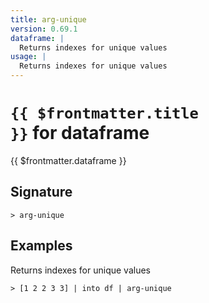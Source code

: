 ```yaml
---
title: arg-unique
version: 0.69.1
dataframe: |
  Returns indexes for unique values
usage: |
  Returns indexes for unique values
---
```


# <code>{{ $frontmatter.title }}</code> for dataframe

<div class='command-title'>{{ $frontmatter.dataframe }}</div>

## Signature

```> arg-unique ```

## Examples

Returns indexes for unique values
```shell
> [1 2 2 3 3] | into df | arg-unique
```
